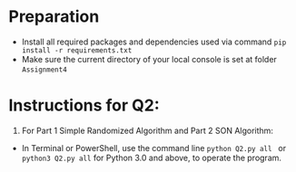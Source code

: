 # Preparation
-   Install all required packages and dependencies used via command `pip install -r requirements.txt`
-   Make sure the current directory of your local console is set at folder `Assignment4`

# Instructions for Q2: 
1) For Part 1 Simple Randomized Algorithm and Part 2 SON Algorithm:
-   In Terminal or PowerShell, use the command line `python Q2.py all ` or `python3 Q2.py all` for Python 3.0 and above, to operate the program. 
